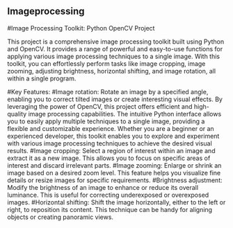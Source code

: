 ## Imageprocessing

#Image Processing Toolkit: Python OpenCV Project

This project is a comprehensive image processing toolkit built using Python and OpenCV. It provides a range of powerful and easy-to-use functions for applying various image processing techniques to a single image. With this toolkit, you can effortlessly perform tasks like image cropping, image zooming, adjusting brightness, horizontal shifting, and image rotation, all within a single program.

#Key Features:
#Image rotation: Rotate an image by a specified angle, enabling you to correct tilted images or create interesting visual effects.
By leveraging the power of OpenCV, this project offers efficient and high-quality image processing capabilities. The intuitive Python interface allows you to easily apply multiple techniques to a single image, providing a flexible and customizable experience. Whether you are a beginner or an experienced developer, this toolkit enables you to explore and experiment with various image processing techniques to achieve the desired visual results.
#Image cropping: Select a region of interest within an image and extract it as a new image. This allows you to focus on specific areas of interest and discard irrelevant parts.
#Image zooming: Enlarge or shrink an image based on a desired zoom level. This feature helps you visualize fine details or resize images for specific requirements.
#Brightness adjustment: Modify the brightness of an image to enhance or reduce its overall luminance. This is useful for correcting underexposed or overexposed images.
#Horizontal shifting: Shift the image horizontally, either to the left or right, to reposition its content. This technique can be handy for aligning objects or creating panoramic views.



